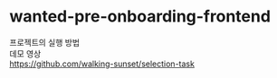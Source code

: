 # wanted-pre-onboarding-frontend
프로젝트의 실행 방법  
데모 영상  
https://github.com/walking-sunset/selection-task

